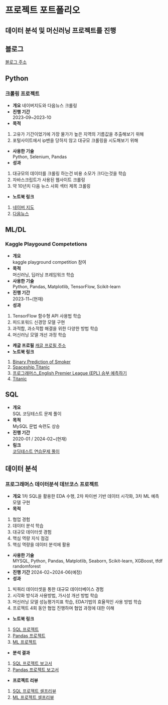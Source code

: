 # 프로젝트 포트폴리오
## 데이터 분석 및 머신러닝 프로젝트를 진행

## 블로그
[블로그 주소](https://arin-nya.tistory.com/)

## **Python**
### 크롤링 프로젝트
- **개요**
네이버지도와 다음뉴스 크롤링
- **진행 기간**  
2023-09~2023-10  
- **목적**  
1. 고유가 기간이었기에 가장 물가가 높은 지역의 기름값을 추출해보기 위해
2. 포털사이트에서 ip밴을 당하지 않고 대규모 크롤링을 시도해보기 위해
- **사용한 기술**  
Python, Selenium, Pandas
- **성과**  
1. 대규모의 데이터를 크롤링 하는건 비용 소모가 크다는것을 학습
2. 자바스크립트가 사용된 웹사이트 크롤링
3. 약 10년치 다음 뉴스 사회 섹터 제목 크롤링
- **노트북 링크**  
1. [네이버 지도](https://github.com/sfr9802/port/blob/main/crawling/navermap_crawling_oilprice.py)
2. [다음뉴스](https://nbviewer.org/github/sfr9802/port/blob/main/crawling/news_header_crawling.ipynb)  


## **ML/DL**
### Kaggle Playgound Competetions
- **개요**  
kaggle playground competition 참여
- **목적**  
머신러닝, 딥러닝 프레임워크 학습 
- **사용한 기술**  
Python, Pandas, Matplotlib, TensorFlow, Scikit-learn
- **진행 기간**  
2023-11~(현재)
- **성과**  
1. TensorFlow 함수형 API 사용법 학습
2. 피드포워드 신경망 모델 구현
3. 과적합, 과소적합 해결을 위한 다양한 방법 학습
4. 머신러닝 모델 개선 과정 학습
- **캐글 프로필**
[캐글 프로필 주소](https://www.kaggle.com/arinmu)
- **노트북 링크**  
1. [Binary Prediction of Smoker](https://nbviewer.org/github/sfr9802/port/blob/main/kaggle/binaryclassfication.ipynb)
2. [Spaceship Titanic](https://nbviewer.org/github/sfr9802/port/blob/main/kaggle/spaceship_titanic_esemble.ipynb)
3. [프로그래머스_English Premier League (EPL) 승부 예측하기](https://nbviewer.org/github/sfr9802/port/blob/main/kaggle/epl_tf.ipynb)
4. [Titanic](https://github.com/sfr9802/port/blob/main/kaggle/titanic-xgb%20(1).ipynb)


## **SQL**
- **개요**  
SQL 코딩테스트 문제 풀이
- **목적**  
MySQL 문법 숙련도 상승 
- **진행 기간**  
2020-01 / 2024-02~(현재)  
- **링크**  
[코딩테스트 연습문제 풀이](https://arin-nya.tistory.com/category/%ED%94%84%EB%A1%9C%EA%B7%B8%EB%9E%98%EB%A8%B8%EC%8A%A4/%EC%BD%94%EB%94%A9%ED%85%8C%EC%8A%A4%ED%8A%B8%20%EC%97%B0%EC%8A%B5) 


## **데이터 분석**
### 프로그래머스 데이터분석 데브코스 프로젝트
- **개요**
1차 SQL을 활용한 EDA 수행, 2차 파이썬 기반 데이터 시각화, 3차 ML 예측 모델 구현
- **목적**  
1. 협업 경험
2. 데이터 분석 학습
3. 대규모 데이터셋 경험
4. 핵심 역량 지식 점검
5. 핵심 역량을 데이터 분석에 활용
- **사용한 기술**  
MYSQL, Python, Pandas, Matplotlib, Seaborn, Scikit-learn, XGBoost, tfdf randomforest
- **진행 기간**
2024-02~2024-06(예정)
- **성과**  
1. 빅쿼리 데이터셋을 통한 대규모 데이터베이스 경험
2. 시각화 방식과 사용방법, 가시성 개선 방법 학습
3. 머신러닝 모델 성능평가지표 학습, EDA기법의 효율적인 사용 방법 학습
4. 프로젝트 4회 동안 협업 진행하며 협업 과정에 대한 이해
- **노트북 링크**  
1. [SQL 프로젝트](https://github.com/sfr9802/port/blob/main/1st_pro/bigquery_sql.sql)
2. [Pandas 프로젝트](https://nbviewer.org/github/sfr9802/port/blob/main/2nd_pro/pandas_vis.ipynb)
3. [ML 프로젝트](https://nbviewer.org/github/sfr9802/port/blob/main/3rd_pro/CBC_pubg_xgb.ipynb)
- **분석 결과**  
1. [SQL 프로젝트 보고서](https://github.com/sfr9802/port/blob/main/1st_pro/1st_proj_report.md)
2. [Pandas 프로젝트 보고서](https://github.com/sfr9802/port/blob/main/2nd_pro/2nd_pro.md)
- **프로젝트 리뷰**  
1. [SQL 프로젝트 셀프리뷰](https://arin-nya.tistory.com/45)
2. [ML 프로젝트 셀프리뷰](https://arin-nya.tistory.com/87)  


